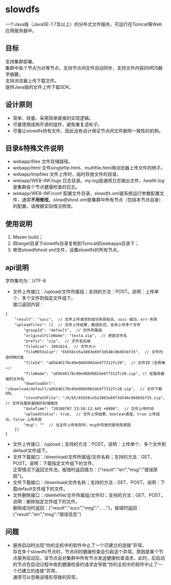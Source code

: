 # slowdfs
一个Java版（JavaSE-1.7及以上）的分布式文件服务，可运行在Tomcat等Web应用服务器中。

## 目标
支持集群部署。   
集群中各个节点为对等节点，支持节点间文件自动同步，支持文件内容的MD5数字摘要。   
支持浏览器上传下载文件。   
提供Java版的文件上传下载SDK。   

## 设计原则
* 简单、轻量。采用简单直接的实现逻辑。
* 尽量使用成熟开源的组件，避免重复造轮子。
* 尽量让slowdfs持有文件，因此没有设计保证节点间文件删除一致性的机制。

## 目录&特殊文件说明
* webapp/files 文件存储路径。
* webapp/html 文件singlefile.html、multifile.html用浏览器上传文件的例子。
* webapp/tmpfiles 文件上传时，临时存放文件的目录。
* webapp/WEB-INF/logs 日志目录。*my.log*是通用日志输出文件，*health.log*是集群各个节点健康检查的日志。
* webapp/WEB-INF/conf 配置文件目录。*slowdfs.xml*是系统运行参数配置文件，通常**不用修改**。*slowdfshost.xml*是集群中所有节点（包括本节点自身）的配置，请根据实际情况修改。

## 使用说明
1. Maven build；
2. 将target目录下slowdfs目录复制到Tomcat的webapps目录下；
3. 修改slowdfshost.xml文件，设置slowdfs的所有节点。

## api说明
字符集均为：UTF-8    
* 文件上传接口：/upload/文件所属组；支持的方法：POST。说明：上传单个、多个文件到指定文件组下。    
接口返回内容：
```
{
	"result": "succ",  // 文件上传请求的成功失败标志。succ-成功，err-失败
	"uploadfiles": [{  // 文件上传结果，数组形式，支持上传多个文件
		"groupId": "default",  // 文件所属组
		"originalFileName": "testa.zip",  // 原始文件名
		"prefix": "zip",  // 文件名后缀
		"fileSize": 1001014,  // 文件大小
		"fileMD5Value": "65b58ce5a3803e69f3d548c86d65bf35",  // 文件内容的MD5值
		"fileId": "a05b46178c89e988d902de9f7312fc20",  // 文件ID（全局唯一）
		"fileName": "a05b46178c89e988d902de9f7312fc20.zip", // 在服务器端的文件名
		"downloadUrl": "/download/default/a05b46178c89e988d902de9f7312fc20.zip",  // 文件下载URL
		"storePathFile": "/6/b5/65b58ce5a3803e69f3d548c86d65bf35.zip",  // 文件在服务器端的存储路径
		"dateTime": "20180707 23:58:13.445 +0800",  // 文件上传时间
		"uploadStatus": true,  // 文件上传结果，boolean类型。true-上传成功，false-上传失败
		"msg": ""  // 当文件上传失败时，msg中存放的是失败原因
	}]
}
```
* 文件上传接口：/upload；支持的方法：POST。说明：上传单个、多个文件到default文件组下。
* 文件下载接口：/download/文件所属组/文件名称；支持的方法：GET、POST。说明：下载指定文件组下的文件。    
正常情况下返回文件流。报错时返回值为：{"result":"err","msg":"错误原因"}。
* 文件下载接口：/download/文件名称；支持的方法：GET、POST。说明：下载default文件组下的文件。
* 文件删除接口：/deletefile/文件所属组/文件ID；支持的方法：GET、POST。说明：删除指定文件组下的文件。    
删除成功时返回：{"result":"succ","msg":"……"}，报错时返回：{"result":"err","msg":"错误信息"}

## 问题
* 服务启动时出现“你的主机中的软件中止了一个已建立的连接”异常。     
存在多个slowdfs节点时，节点间的健康检查会引起这个异常。原因是某个节点服务启动后，该节点会对集群中所有节点发送健康检查请求，此时，后启动的节点在启动过程中收到健康检查的请求会导致“你的主机中的软件中止了一个已建立的连接”异常。    
通常可以忽略该情形导致的异常。


